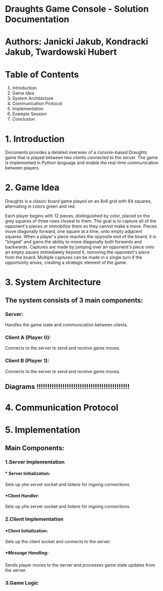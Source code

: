 # Draughts Game Console - Solution Documentation
# Authors: Janicki Jakub, Kondracki Jakub, Twardowski Hubert
# Table of Contents
1. Introduction
2. Game Idea
3. System Architecture
4. Communication Protocol
5. Implementation
6. Example Session
7. Conclusion

# 1. Introduction
Documents provides a detailed overwiev of a console-based Draughts game that is played between two clients connected to the server. The game is implemented in Python language and enable the real-time communication between players.

# 2. Game Idea
Draughts is a classic board game played on an 8x8 grid with 64 squares, alternating in colors green and red.

Each player begins with 12 pieces, distinguished by color, placed on the grey squares of three rows closest to them.
The goal is to capture all of the opponent's pieces or immobilize them so they cannot make a move.
Pieces move diagonally forward, one square at a time, onto empty adjacent squares.
When a player's piece reaches the opposite end of the board, it is "kinged" and gains the ability to move diagonally both forwards and backwards.
Captures are made by jumping over an opponent's piece onto an empty square immediately beyond it, removing the opponent's piece from the board.
Multiple captures can be made in a single turn if the opportunity arises, creating a strategic element of the game.

# 3. System Architecture
## The system consists of 3 main components:
### Server:
Handles the game state and communication between clients.
### Client A (Player 0):
Connects to the server to send and receive game moves.
### Client B (Player 1):
Connects to the server to send and receive game moves.
## Diagrams !!!!!!!!!!!!!!!!!!!!!!!!!!!!!!!!!!!!!!!!!!!

# 4. Communication Protocol


# 5. Implementation
## Main Components:
### 1.Server Implementation
#### * Server Initialization:
Sets up yhe server socket and listens for ingoing connections.
#### *Client Handler:
Sets up yhe server socket and listens for ingoing connections.
### 2.Client Implementation
#### *Client Initialization:
Sets up the client socket and connects to the server.
##### *Message Handling:
Sends player moves to the server and processes game state updates from the server.
### 3.Game Logic

